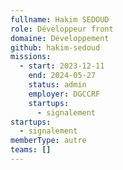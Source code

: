 ```yaml
---
fullname: Hakim SEDOUD
role: Développeur front
domaine: Développement
github: hakim-sedoud
missions:
  - start: 2023-12-11
    end: 2024-05-27
    status: admin
    employer: DGCCRF
    startups:
      - signalement
startups:
  - signalement
memberType: autre
teams: []
---
```


